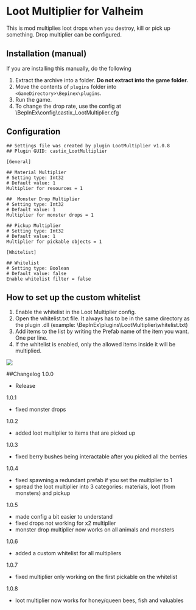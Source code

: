 
# Loot Multiplier for Valheim

This is mod multiplies loot drops when you destroy, kill or pick up something. Drop multiplier can be configured.

## Installation (manual)

If you are installing this manually, do the following

1. Extract the archive into a folder. **Do not extract into the game folder.**
2. Move the contents of `plugins` folder into `<GameDirectory>\Bepinex\plugins`.
3. Run the game.
4. To change the drop rate, use the config at \BepInEx\config\castix_LootMultiplier.cfg

## Configuration
```
## Settings file was created by plugin LootMultiplier v1.0.8
## Plugin GUID: castix_LootMultiplier

[General]

## Material Multiplier
# Setting type: Int32
# Default value: 1
Multiplier for resources = 1

##  Monster Drop Multiplier
# Setting type: Int32
# Default value: 1
Multiplier for monster drops = 1

## Pickup Multiplier
# Setting type: Int32
# Default value: 1
Multiplier for pickable objects = 1

[Whitelist]

## Whitelist
# Setting type: Boolean
# Default value: false
Enable whitelist filter = false
```

## How to set up the custom whitelist

1. Enable the whitelist in the Loot Multiplier config.
2. Open the whitelist.txt file. It always has to be in the same directory as the plugin .dll (example: <GameDirectory>\BepInEx\plugins\LootMultiplier\whitelist.txt)
3. Add items to the list by writing the Prefab name of the item you want. One per line.
4. If the whitelist is enabled, only the allowed items inside it will be multiplied.

![](https://i.imgur.com/a1uSfeB.png)

##Changelog
1.0.0
- Release

1.0.1
- fixed monster drops

1.0.2
- added loot multiplier to items that are picked up

1.0.3
- fixed berry bushes being interactable after you picked all the berries

1.0.4
- fixed spawning a redundant prefab if you set the multiplier to 1
- spread the loot multiplier into 3 categories: materials, loot (from monsters) and pickup

1.0.5
- made config a bit easier to understand
- fixed drops not working for x2 multiplier
- monster drop multiplier now works on all animals and monsters

1.0.6
- added a custom whitelist for all multipliers

1.0.7
- fixed multiplier only working on the first pickable on the whitelist

1.0.8
- loot multiplier now works for honey/queen bees, fish and valuables

